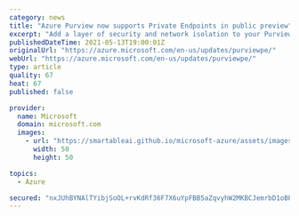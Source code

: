 ```yaml
---
category: news
title: "Azure Purview now supports Private Endpoints in public preview"
excerpt: "Add a layer of security and network isolation to your Purview account."
publishedDateTime: 2021-05-13T19:00:01Z
originalUrl: "https://azure.microsoft.com/en-us/updates/purviewpe/"
webUrl: "https://azure.microsoft.com/en-us/updates/purviewpe/"
type: article
quality: 67
heat: 67
published: false

provider:
  name: Microsoft
  domain: microsoft.com
  images:
    - url: "https://smartableai.github.io/microsoft-azure/assets/images/organizations/microsoft.com-50x50.jpg"
      width: 50
      height: 50

topics:
  - Azure

secured: "nxJUhBYNAlTYibjSoOL+rvKdRf36F7X6uYpFBB5aZqvyhW2MKBCJemrbD1oBP5xipDmkGOzwTBnojUo14LG0qNMnHnxY4I6FT6gwuBU42s/DjMFdLOzNMv+0O0SKsX01wHj2lBXvKianpupBQHuOSlwGBW8lMcvvSxS4y7e/xSeBsChus+xfQ6wGThqlSs6wx9K9w7ke80/MUbwkKf754kwot9PDq92SyX0nhS5AAB6dT7tyCyhoG1GRZXR+VVepGC8Wxxr8Qqf0vqcD5k02Dm95LheZKjONuboUuLqS9M710TcqiMWzY1cOvBcxm4WMXVrugDWGYx4bir/yptQGYetbVbt7riih7/LXFz1AzwE=;2CH7xwYfKROAk3PojJdlCg=="
---
```



